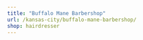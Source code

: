 ```yaml
---
title: "Buffalo Mane Barbershop"
url: /kansas-city/buffalo-mane-barbershop/
shop: hairdresser
---
```

